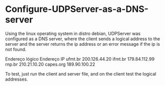 # Configure-UDPServer-as-a-DNS-server

Using the linux operating system in distro debian, UDPServer was configured as a DNS server, where the client sends a logical address to the server and the server returns the ip address or an error message if the ip is not found.

Endereço lógico   Endereço IP
ufmt.br           200.126.44.20
ifmt.br           179.84.112.99
rnp.br            210.21.10.20
capes.org         189.90.100.22

To test, just run the client and server file, and on the client test the logical addresses.
